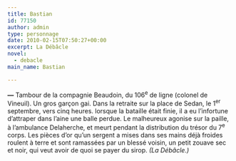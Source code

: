 ```yaml
---
title: Bastian
id: 77150
author: admin
type: personnage
date: 2010-02-15T07:50:27+00:00
excerpt: La Débâcle
novel:
  - debacle
main_name: Bastian

---
```

**—** Tambour de la compagnie Beaudoin, du 106<sup>e</sup> de ligne (colonel de Vineuil). Un gros garçon gai. Dans la retraite sur la place de Sedan, le 1<sup>er</sup> septembre, vers cinq heures. lorsque la bataille était finie, il a eu l&rsquo;infortune d&rsquo;attraper dans l&rsquo;aine une balle perdue. Le malheureux agonise sur la paille, à l&rsquo;ambulance Delaherche, et meurt pendant la distribution du trésor du 7<sup>e</sup> corps. Les pièces d&rsquo;or qu&rsquo;un sergent a mises dans ses mains déjà froides roulent à terre et sont ramassées par un blessé voisin, un petit zouave sec et noir, qui veut avoir de quoi se payer du sirop. _(La Débâcle.)_